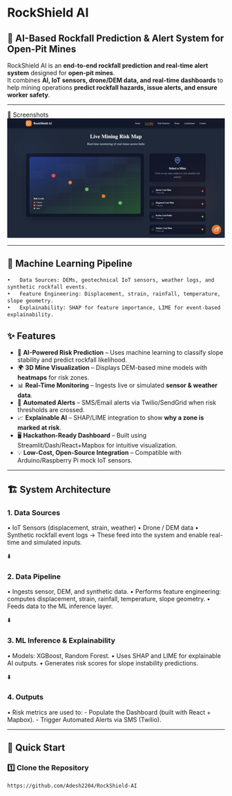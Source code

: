 # RockShield AI

## 🚨 AI-Based Rockfall Prediction & Alert System for Open-Pit Mines

RockShield AI is an **end-to-end rockfall prediction and real-time alert system** designed for **open-pit mines**.  
It combines **AI, IoT sensors, drone/DEM data, and real-time dashboards** to help mining operations **predict rockfall hazards, issue alerts, and ensure worker safety**.

---

📸 Screenshots
![image alt](https://github.com/Adesh2204/RockShield-AI/blob/7f6a9c0f006e2a9d265936c4ab768a0be13d98cb/RockShield-AI.png)

---

## 🧠 Machine Learning Pipeline
	•	Data Sources: DEMs, geotechnical IoT sensors, weather logs, and synthetic rockfall events.
	•	Feature Engineering: Displacement, strain, rainfall, temperature, slope geometry.
	•	Explainability: SHAP for feature importance, LIME for event-based explainability.

## ✨ Features

- 📡 **AI-Powered Risk Prediction** – Uses machine learning to classify slope stability and predict rockfall likelihood.
- 🌍 **3D Mine Visualization** – Displays DEM-based mine models with **heatmaps** for risk zones.
- 📊 **Real-Time Monitoring** – Ingests live or simulated **sensor & weather data**.
- 🔔 **Automated Alerts** – SMS/Email alerts via Twilio/SendGrid when risk thresholds are crossed.
- 📈 **Explainable AI** – SHAP/LIME integration to show **why a zone is marked at risk**.
- 🖥 **Hackathon-Ready Dashboard** – Built using Streamlit/Dash/React+Mapbox for intuitive visualization.
- 💡 **Low-Cost, Open-Source Integration** – Compatible with Arduino/Raspberry Pi mock IoT sensors.

---

## 🏗️ System Architecture

### 1. Data Sources
   •   IoT Sensors (displacement, strain, weather)
   •   Drone / DEM data
   •   Synthetic rockfall event logs → These feed into the system and enable real-time and simulated inputs.

⬇️

### 2. Data Pipeline
   •   Ingests sensor, DEM, and synthetic data.
   •   Performs feature engineering: computes displacement, strain, rainfall, temperature, slope geometry.
   •   Feeds data to the ML inference layer.

⬇️

### 3. ML Inference & Explainability
   •   Models: XGBoost, Random Forest.
   •   Uses SHAP and LIME for explainable AI outputs.
   •   Generates risk scores for slope instability predictions.

⬇️

### 4. Outputs
   •   Risk metrics are used to:
      - Populate the Dashboard (built with React + Mapbox).
	  - Trigger Automated Alerts via SMS (Twilio).
   
---

## 🚀 Quick Start

### 1️⃣ Clone the Repository
```bash
https://github.com/Adesh2204/RockShield-AI
